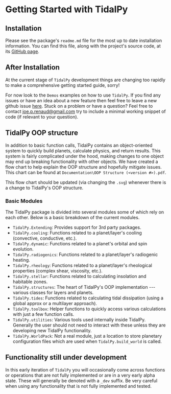 # Getting Started with TidalPy

## Installation
Please see the package's `readme.md` file for the most up to date installation information.
You can find this file, along with the project's source code, at its [GitHub page](https://github.com/jrenaud90/TidalPy).

## After Installation
At the current stage of `TidalPy` development things are changing too rapidly to make a comprehensive getting started guide, sorry!

For now look to the `Demos` examples on how to use `TidalPy`. If you find any issues or have an idea about a new feature then feel free to leave a new github issue [here](https://github.com/jrenaud90/TidalPy/issues). Stuck on a problem or have a question? Feel free to contact joe.p.renaud@gmail.com try to include a minimal working snippet of code (if relevant to your question).

## TidalPy OOP structure
In addition to basic function calls, TidalPy contains an object-oriented system to quickly build planets, calculate physics, and return results. This system is fairly complicated under the hood, making changes to one object may end up breaking functionality with other objects. We have created a flow chart to help explain the OOP structure and hopefully mitigate issues. This chart can be found at `Documentation\OOP Structure (<version #>).pdf`.

This flow chart should be updated (via changing the `.svg`) whenever there is a change to TidalPy's OOP structure.

### Basic Modules
The TidalPy package is divided into several modules some of which rely on each other. Below is a basic breakdown of the current modules.

- `TidalPy.Extending`: Provides support for 3rd party packages.
- `TidalPy.cooling`: Functions related to a planet/layer's cooling (convective, conductive, etc.).
- `TidalPy.dynamic`: Functions related to a planet's orbital and spin evolution.
- `TidalPy.radiogenics`: Functions related to a planet/layer's radiogenic heating.
- `TidalPy.rheology`: Functions related to a planet/layer's rheological properties (complex shear, viscosity, etc.).
- `TidalPy.stellar`: Functions related to calculating insolation and habitable zones.
- `TidalPy.structures`: The heart of TidalPy's OOP implementation --- various classes for layers and planets.
- `TidalPy.tides`: Functions related to calculating tidal dissipation (using a global approx or a multilayer approach).
- `TidalPy.toolbox`: Helper functions to quickly access various calculations with just a few function calls.
- `TidalPy.utilities`: Various tools used internally inside TidalPy. Generally the user should not need to interact with these unless they are developing new TidalPy functionality.
- `TidalPy.WorldPack`: Not a real module, just a location to store planetary configuration files which are used when `TidalPy.build_world` is called.

## Functionality still under development
In this early iteration of `TidalPy` you will occasionally come across functions or operations that are not fully implemented or are in a very early alpha state. These will generally be denoted with a `_dev` suffix. Be very careful when using any functionality that is not fully implemented and tested.
